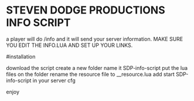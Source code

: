# STEVEN DODGE PRODUCTIONS INFO SCRIPT

a player will do /info and it will send your server information.
MAKE SURE YOU EDIT THE INFO.LUA AND SET UP YOUR LINKS.

#installation

download the script
create a new folder name it SDP-info-script
put the lua files on the folder 
rename the resource file to __resource.lua
add start SDP-info-script in your server cfg

enjoy

